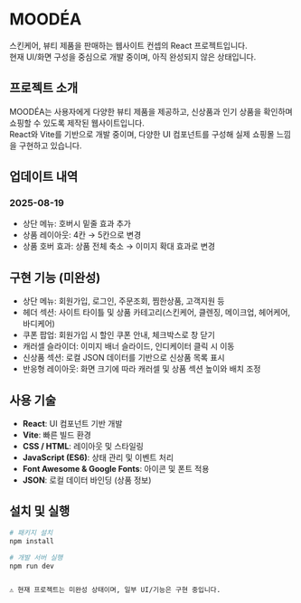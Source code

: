 # MOODÉA

스킨케어, 뷰티 제품을 판매하는 웹사이트 컨셉의 React 프로젝트입니다.  
현재 UI/화면 구성을 중심으로 개발 중이며, 아직 완성되지 않은 상태입니다.

## 프로젝트 소개
MOODÉA는 사용자에게 다양한 뷰티 제품을 제공하고, 신상품과 인기 상품을 확인하며 쇼핑할 수 있도록 제작된 웹사이트입니다.  
React와 Vite를 기반으로 개발 중이며, 다양한 UI 컴포넌트를 구성해 실제 쇼핑몰 느낌을 구현하고 있습니다. 

## 업데이트 내역
### 2025-08-19
- 상단 메뉴: 호버시 밑줄 효과 추가
- 상품 레이아웃: 4칸 → 5칸으로 변경
- 상품 호버 효과: 상품 전체 축소 → 이미지 확대 효과로 변경

## 구현 기능 (미완성)
- 상단 메뉴: 회원가입, 로그인, 주문조회, 찜한상품, 고객지원 등  
- 헤더 섹션: 사이트 타이틀 및 상품 카테고리(스킨케어, 클렌징, 메이크업, 헤어케어, 바디케어)  
- 쿠폰 팝업: 회원가입 시 할인 쿠폰 안내, 체크박스로 창 닫기  
- 캐러셀 슬라이더: 이미지 배너 슬라이드, 인디케이터 클릭 시 이동  
- 신상품 섹션: 로컬 JSON 데이터를 기반으로 신상품 목록 표시  
- 반응형 레이아웃: 화면 크기에 따라 캐러셀 및 상품 섹션 높이와 배치 조정  

## 사용 기술
- **React**: UI 컴포넌트 기반 개발  
- **Vite**: 빠른 빌드 환경  
- **CSS / HTML**: 레이아웃 및 스타일링  
- **JavaScript (ES6)**: 상태 관리 및 이벤트 처리  
- **Font Awesome & Google Fonts**: 아이콘 및 폰트 적용  
- **JSON**: 로컬 데이터 바인딩 (상품 정보)  


## 설치 및 실행
```bash
# 패키지 설치
npm install

# 개발 서버 실행
npm run dev


⚠️ 현재 프로젝트는 미완성 상태이며, 일부 UI/기능은 구현 중입니다.